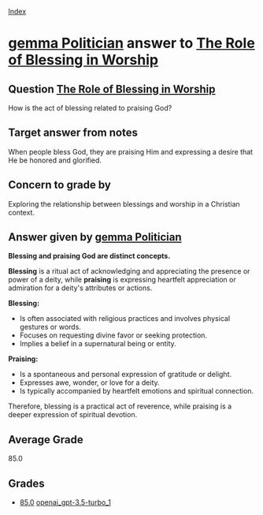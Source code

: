 
[Index](../../../index.md)
# [gemma Politician](../../answering_models/gemma_Politician.md) answer to [The Role of Blessing in Worship](../../questions/The_Role_of_Blessing_in_Worship.md)

## Question [The Role of Blessing in Worship](../../questions/The_Role_of_Blessing_in_Worship.md)
How is the act of blessing related to praising God?

## Target answer from notes
When people bless God, they are praising Him and expressing a desire that He be honored and glorified.

## Concern to grade by
Exploring the relationship between blessings and worship in a Christian context.

## Answer given by [gemma Politician](../../answering_models/gemma_Politician.md)
**Blessing and praising God are distinct concepts.**

**Blessing** is a ritual act of acknowledging and appreciating the presence or power of a deity, while **praising** is expressing heartfelt appreciation or admiration for a deity's attributes or actions.

**Blessing:**
* Is often associated with religious practices and involves physical gestures or words.
* Focuses on requesting divine favor or seeking protection.
* Implies a belief in a supernatural being or entity.

**Praising:**
* Is a spontaneous and personal expression of gratitude or delight.
* Expresses awe, wonder, or love for a deity.
* Is typically accompanied by heartfelt emotions and spiritual connection.

Therefore, blessing is a practical act of reverence, while praising is a deeper expression of spiritual devotion.

## Average Grade
85.0

## Grades
 * [85.0](./The_Role_of_Blessing_in_Worship_grades/openai_gpt-3.5-turbo_1.md) [openai_gpt-3.5-turbo_1](../../grading_models/openai_gpt-3.5-turbo_1.md)
